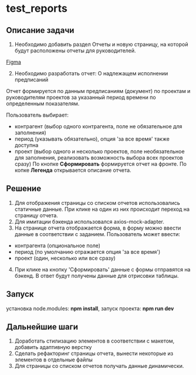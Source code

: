 # test_reports

## Описание задачи

1. Необходимо добавить раздел Отчеты и новую страницу, на которой будут расположены отчеты для руководителей.

[Figma](https://www.figma.com/file/NVcXxJRLGnGWz5K33oTbmN/%D0%A2%D0%B5%D1%81%D1%82%D0%BE%D0%B2%D0%BE%D0%B5-%D0%B7%D0%B0%D0%B4%D0%B0%D0%BD%D0%B8%D0%B5-%D0%90%D0%B1%D1%81%D0%BE%D0%BB%D1%8E%D1%82?type=design&amp;node-id=0%3A1&amp;mode=design&amp;t=w6R3fXFfhyQYbzXo-1)

2. Необходимо разработать отчет: О надлежащем исполнении предписаний

Отчет формируется по данным предписаниям (документ) по проектам и руководителям
проектов за указанный период времени по определенным показателям.

Пользователь выбирает:
- контрагент (выбор одного контрагента, поле не обязательное для заполнения)
- период (указывать обязательно), опция 'за все время' также доступна
- проект (выбор одного и несколько проектов, поле необязательное для заполнения, реализовать возможность выбора всех проектов сразу)
По кнопке **Сформировать** формируется отчет на фронте.
По копке **Легенда** открывается описание отчета.

## Решение

1. Для отображения страницы со списком отчетов использовались статичные данные. При клике на один из них происходит переход на страницу отчета.
2. Для имитации бэкенда использовался axios-mock-adapter.
3. На странице отчета отображается форма, в форму можно ввести данные в соответствии с заданием. Пользователь может ввести:
- контрагента (опциональное поле)
- период (по умолчанию отражается опция 'за все время')
- проект (один, несколько или все сразу)
4. При клике на кнопку 'Сформировать' данные с формы отправятся на бэкенд. В ответ будут получены данные для отрисовки таблицы. 

## Запуск
установка node.modules: **npm install**,
запуск проекта: **npm run dev**

## Дальнейшие шаги
1. Доработать стилизацию элементов в соответствии с макетом, добавить адаптивную верстку
2. Сделать рефакторинг страницы отчета, вынести некоторые из элементов в отдельные файлы
3. Для страницы со списком отчетов получать данные динамически.

